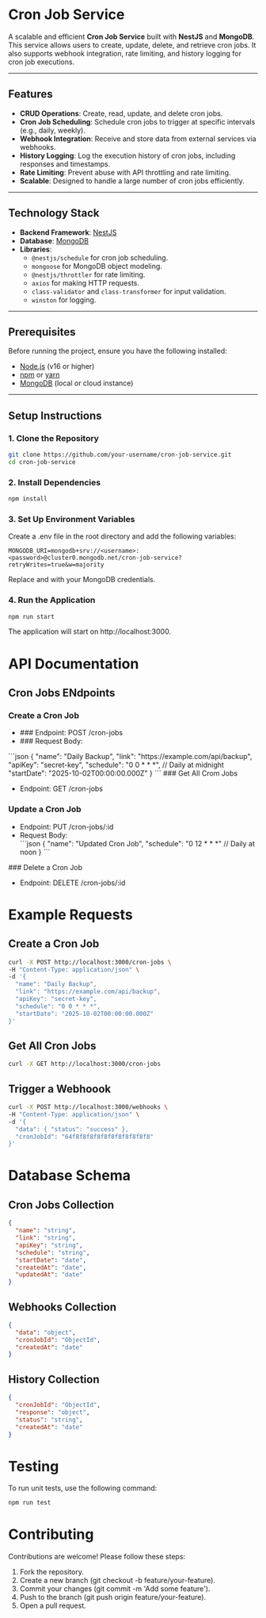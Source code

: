 # Cron Job Service

A scalable and efficient **Cron Job Service** built with **NestJS** and **MongoDB**. This service allows users to create, update, delete, and retrieve cron jobs. It also supports webhook integration, rate limiting, and history logging for cron job executions.

---

## Features

- **CRUD Operations**: Create, read, update, and delete cron jobs.
- **Cron Job Scheduling**: Schedule cron jobs to trigger at specific intervals (e.g., daily, weekly).
- **Webhook Integration**: Receive and store data from external services via webhooks.
- **History Logging**: Log the execution history of cron jobs, including responses and timestamps.
- **Rate Limiting**: Prevent abuse with API throttling and rate limiting.
- **Scalable**: Designed to handle a large number of cron jobs efficiently.

---

## Technology Stack

- **Backend Framework**: [NestJS](https://nestjs.com/)
- **Database**: [MongoDB](https://www.mongodb.com/)
- **Libraries**:
  - `@nestjs/schedule` for cron job scheduling.
  - `mongoose` for MongoDB object modeling.
  - `@nestjs/throttler` for rate limiting.
  - `axios` for making HTTP requests.
  - `class-validator` and `class-transformer` for input validation.
  - `winston` for logging.

---

## Prerequisites

Before running the project, ensure you have the following installed:

- [Node.js](https://nodejs.org/) (v16 or higher)
- [npm](https://www.npmjs.com/) or [yarn](https://yarnpkg.com/)
- [MongoDB](https://www.mongodb.com/) (local or cloud instance)

---

## Setup Instructions

### 1. Clone the Repository

```bash
git clone https://github.com/your-username/cron-job-service.git
cd cron-job-service

```
### 2. Install Dependencies

```bash
npm install
```

### 3. Set Up Environment Variables

Create a .env file in the root directory and add the following variables:

```env
MONGODB_URI=mongodb+srv://<username>:<password>@cluster0.mongodb.net/cron-job-service?retryWrites=true&w=majority
```
Replace <username> and <password> with your MongoDB credentials.

### 4. Run the Application

```bash
npm run start
```
The application will start on http://localhost:3000.

 # API Documentation 

## Cron Jobs ENdpoints

### Create a Cron Job
<ul><li>
### Endpoint: POST /cron-jobs</li><li>
### Request Body:
</li></ul>
```json
{
  "name": "Daily Backup",
  "link": "https://example.com/api/backup",
  "apiKey": "secret-key",
  "schedule": "0 0 * * *", // Daily at midnight
  "startDate": "2025-10-02T00:00:00.000Z"
}
```
### Get All Crom Jobs
<ul><li>Endpoint: GET /cron-jobs</li></ul>

### Update a Cron Job

<ul><li>Endpoint: PUT /cron-jobs/:id</li>
<li>Request Body:</li>
  ```json
  {
  "name": "Updated Cron Job",
  "schedule": "0 12 * * *" // Daily at noon
}
  ```
</ul>
### Delete a Cron Job
<ul><li>Endpoint: DELETE /cron-jobs/:id</li></ul>

# Example Requests
## Create a Cron Job
```bash
curl -X POST http://localhost:3000/cron-jobs \
-H "Content-Type: application/json" \
-d '{
  "name": "Daily Backup",
  "link": "https://example.com/api/backup",
  "apiKey": "secret-key",
  "schedule": "0 0 * * *",
  "startDate": "2025-10-02T00:00:00.000Z"
}'
```
## Get All Cron Jobs
```bash
curl -X GET http://localhost:3000/cron-jobs
```
## Trigger a Webhoook
```bash
curl -X POST http://localhost:3000/webhooks \
-H "Content-Type: application/json" \
-d '{
  "data": { "status": "success" },
  "cronJobId": "64f8f8f8f8f8f8f8f8f8f8f8"
}'
```

# Database Schema

## Cron Jobs Collection
```json
{
  "name": "string",
  "link": "string",
  "apiKey": "string",
  "schedule": "string",
  "startDate": "date",
  "createdAt": "date",
  "updatedAt": "date"
}
```
## Webhooks Collection
```json
{
  "data": "object",
  "cronJobId": "ObjectId",
  "createdAt": "date"
}
```
## History Collection
```json
{
  "cronJobId": "ObjectId",
  "response": "object",
  "status": "string",
  "createdAt": "date"
}
```
# Testing

To run unit tests, use the following command:
```bash
npm run test
```
# Contributing

Contributions are welcome! Please follow these steps:

<ol>
  <li>Fork the repository.</li>
  <li>Create a new branch (git checkout -b feature/your-feature).</li>
  <li>Commit your changes (git commit -m 'Add some feature').</li>
  <li>Push to the branch (git push origin feature/your-feature).</li>
  <li>Open a pull request.</li>
</ol>
